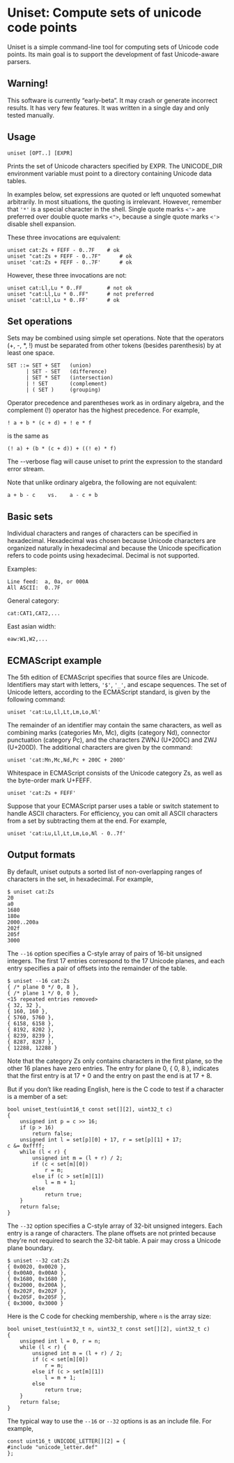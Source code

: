 # Uniset: Compute sets of unicode code points


Uniset is a simple command-line tool for computing sets of Unicode
code points.  Its main goal is to support the development of fast
Unicode-aware parsers.

## Warning!

This software is currently “early-beta”.  It may crash or generate
incorrect results.  It has very few features.  It was written in a
single day and only tested manually.

## Usage

    uniset [OPT..] [EXPR]

Prints the set of Unicode characters specified by EXPR.  The
UNICODE_DIR environment variable must point to a directory containing
Unicode data tables.

In examples below, set expressions are quoted or left unquoted
somewhat arbitrarily.  In most situations, the quoting is irrelevant.
However, remember that `'*'` is a special character in the shell.
Single quote marks `<'>` are preferred over double quote marks `<">`,
because a single quote marks `<'>` disable shell expansion.

These three invocations are equivalent:

    uniset cat:Zs + FEFF - 0..7F	# ok
    uniset "cat:Zs + FEFF - 0..7F"      # ok
    uniset 'cat:Zs + FEFF - 0..7F'      # ok

However, these three invocations are not:

    uniset cat:Ll,Lu * 0..FF		# not ok
    uniset "cat:Ll,Lu * 0..FF"		# not preferred
    uniset 'cat:Ll,Lu * 0..FF'  	# ok

## Set operations

Sets may be combined using simple set operations.  Note that the
operators (+, -, *, !) must be separated from other tokens (besides
parenthesis) by at least one space.

    SET ::= SET + SET   (union)
          | SET - SET   (difference)
          | SET * SET   (intersection)
          | ! SET       (complement)
          | ( SET )     (grouping)

Operator precedence and parentheses work as in ordinary algebra, and
the complement (!) operator has the highest precedence.  For example,

    ! a + b * (c + d) + ! e * f

is the same as

    (! a) + (b * (c + d)) + ((! e) * f)

The --verbose flag will cause uniset to print the expression to the
standard error stream.

Note that unlike ordinary algebra, the following are not equivalent:

    a + b - c    vs.    a - c + b

## Basic sets

Individual characters and ranges of characters can be specified in
hexadecimal.  Hexadecimal was chosen because Unicode characters are
organized naturally in hexadecimal and because the Unicode
specification refers to code points using hexadecimal.  Decimal is not
supported.

Examples:

    Line feed:  a, 0a, or 000A
    All ASCII:  0..7F

General category:

    cat:CAT1,CAT2,...

East asian width:

    eaw:W1,W2,...

## ECMAScript example

The 5th edition of ECMAScript specifies that source files are
Unicode.  Identifiers may start with letters, `'$'`, `'_'`, and escape
sequences.  The set of Unicode letters, according to the ECMAScript
standard, is given by the following command:

    uniset 'cat:Lu,Ll,Lt,Lm,Lo,Nl'

The remainder of an identifier may contain the same characters, as
well as combining marks (categories Mn, Mc), digits (category Nd),
connector punctuation (category Pc), and the characters ZWNJ (U+200C)
and ZWJ (U+200D).  The additional characters are given by the command:

    uniset 'cat:Mn,Mc,Nd,Pc + 200C + 200D'

Whitespace in ECMAScript consists of the Unicode category Zs, as well
as the byte-order mark U+FEFF.

    uniset 'cat:Zs + FEFF'

Suppose that your ECMAScript parser uses a table or switch statement
to handle ASCII characters.  For efficiency, you can omit all ASCII
characters from a set by subtracting them at the end.  For example,

    uniset 'cat:Lu,Ll,Lt,Lm,Lo,Nl - 0..7f'

## Output formats

By default, uniset outputs a sorted list of non-overlapping ranges of
characters in the set, in hexadecimal.  For example,

    $ uniset cat:Zs
    20
    a0
    1680
    180e
    2000..200a
    202f
    205f
    3000

The `--16` option specifies a C-style array of pairs of 16-bit
unsigned integers.  The first 17 entries correspond to the 17 Unicode
planes, and each entry specifies a pair of offsets into the remainder
of the table.

    $ uniset --16 cat:Zs
    { /* plane 0 */ 0, 8 },
    { /* plane 1 */ 0, 0 },
    <15 repeated entries removed>
    { 32, 32 },
    { 160, 160 },
    { 5760, 5760 },
    { 6158, 6158 },
    { 8192, 8202 },
    { 8239, 8239 },
    { 8287, 8287 },
    { 12288, 12288 }

Note that the category Zs only contains characters in the first
plane, so the other 16 planes have zero entries.  The entry for plane
0, { 0, 8 }, indicates that the first entry is at 17 + 0 and the entry
on past the end is at 17 + 8.

But if you don’t like reading English, here is the C code to test if a
character is a member of a set:

    bool uniset_test(uint16_t const set[][2], uint32_t c)
    {
        unsigned int p = c >> 16;
        if (p > 16)
            return false;
        unsigned int l = set[p][0] + 17, r = set[p][1] + 17;
	c &= 0xffff;
        while (l < r) {
            unsigned int m = (l + r) / 2;
            if (c < set[m][0])
                r = m;
            else if (c > set[m][1])
                l = m + 1;
            else
                return true;
        }
        return false;
    }

The `--32` option specifies a C-style array of 32-bit unsigned
integers.  Each entry is a range of characters.  The plane offsets
are not printed because they’re not required to search the 32-bit
table.  A pair may cross a Unicode plane boundary.

    $ uniset --32 cat:Zs
    { 0x0020, 0x0020 },
    { 0x00A0, 0x00A0 },
    { 0x1680, 0x1680 },
    { 0x2000, 0x200A },
    { 0x202F, 0x202F },
    { 0x205F, 0x205F },
    { 0x3000, 0x3000 }

Here is the C code for checking membership, where `n` is the array
size:

    bool uniset_test(uint32_t n, uint32_t const set[][2], uint32_t c)
    {
        unsigned int l = 0, r = n;
        while (l < r) {
            unsigned int m = (l + r) / 2;
            if (c < set[m][0])
                r = m;
            else if (c > set[m][1])
                l = m + 1;
            else
                return true;
        }
        return false;
    }

The typical way to use the `--16` or `--32` options is as an include
file.  For example,

    const uint16_t UNICODE_LETTER[][2] = {
    #include "unicode_letter.def"
    };
